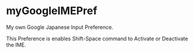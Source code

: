 # myGoogleIMEPref
My own Google Japanese Input Preference.

This Preference is enables Shift-Space command to Activate or Deactivate the IME.
